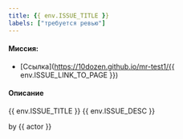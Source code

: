 ```yaml
---
title: {{ env.ISSUE_TITLE }}
labels: ["требуется ревью"]
---
```


#### Миссия:
- [Ссылка](https://10dozen.github.io/mr-test1/{{ env.ISSUE_LINK_TO_PAGE }})

#### Описание 
{{ env.ISSUE_TITLE }}
{{ env.ISSUE_DESC }}

by {{ actor }}
